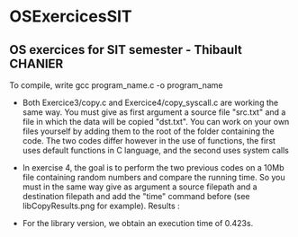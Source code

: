# OSExercicesSIT
## OS exercices for SIT semester - Thibault CHANIER

To compile, write gcc program_name.c -o program_name

* Both Exercice3/copy.c and Exercice4/copy_syscall.c are working the same way. You must give as first argument a source file "src.txt" and a file in which the data will be copied "dst.txt". You can work on your own files yourself by adding them to the root of the folder containing the code.
The two codes differ however in the use of functions, the first uses default functions in C language, and the second uses system calls

* In exercise 4, the goal is to perform the two previous codes on a 10Mb file containing random numbers and compare the running time. So you must in the same way give as argument a source filepath and a destination filepath and add the "time" command before (see libCopyResults.png for example).
Results :
 - For the library version, we obtain an execution time of 0.423s.